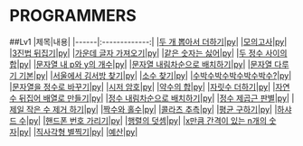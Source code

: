 PROGRAMMERS
=============
##Lv1
|제목|내용|
|------|:-------------:|
|[두 개 뽑아서 더하기](https://programmers.co.kr/learn/courses/30/lessons/68644)|[py](Programmers/level1/두개뽑아서더하기.py)|
|[모의고사](https://programmers.co.kr/learn/courses/30/lessons/42840)|[py](Programmers/level1/모의고사.py)|
|[3진법 뒤집기](https://programmers.co.kr/learn/courses/30/lessons/68935)|[py](Programmers/level1/3진법뒤집기.py)|
|[가운데 글자 가져오기](https://programmers.co.kr/learn/courses/30/lessons/12903)|[py](Programmers/level1/가운데글자가져오기.py)|
|[같은 숫자는 싫어](https://programmers.co.kr/learn/courses/30/lessons/12906)|[py](Programmers/level1/같은숫자는싫어.py)|
|[두 정수 사이의 합](https://programmers.co.kr/learn/courses/30/lessons/12912)|[py](Programmers/level1/두정수사이의합.py)|
|[문자열 내 p와 y의 개수](https://programmers.co.kr/learn/courses/30/lessons/12916)|[py](Programmers/level1/문자열내p와y의개수.py)|
|[문자열 내림차순으로 배치하기](https://programmers.co.kr/learn/courses/30/lessons/12917)|[py](Programmers/level1/문자열내림차순으로배치하기.py)|
|[문자열 다루기 기본](https://programmers.co.kr/learn/courses/30/lessons/12918)|[py](Programmers/level1/문자열다루기기본.py)|
|[서울에서 김서방 찾기](https://programmers.co.kr/learn/courses/30/lessons/12919)|[py](Programmers/level1/서울에서김서방찾기.py)|
|[소수 찾기](https://programmers.co.kr/learn/courses/30/lessons/12921)|[py](Programmers/level1/소수찾기.py)|
|[수박수박수박수박수박수?](https://programmers.co.kr/learn/courses/30/lessons/12922)|[py](Programmers/level1/수박수박수박수박수박수?.py)|
|[문자열을 정수로 바꾸기](https://programmers.co.kr/learn/courses/30/lessons/12925)|[py](Programmers/level1/문자열을정수로바꾸기.py)|
|[시저 암호](https://programmers.co.kr/learn/courses/30/lessons/12926)|[py](Programmers/level1/시저암호.py)|
|[약수의 합](https://programmers.co.kr/learn/courses/30/lessons/12928)|[py](Programmers/level1/약수의합.py)|
|[자릿수 더하기](https://programmers.co.kr/learn/courses/30/lessons/12931)|[py](Programmers/level1/자릿수더하기.py)|
|[자연수 뒤집어 배열로 만들기](https://programmers.co.kr/learn/courses/30/lessons/12932)|[py](Programmers/level1/자연수뒤집어배열로만들기.py)|
|[정수 내림차순으로 배치하기](https://programmers.co.kr/learn/courses/30/lessons/12933)|[py](Programmers/level1/정수내림차순으로배치하기.py)|
|[정수 제곱근 판별](https://programmers.co.kr/learn/courses/30/lessons/12934)|[py](Programmers/level1/정수제곱근판별.py)|
|[제일 작은 수 제거 하기](https://programmers.co.kr/learn/courses/30/lessons/12935)|[py](Programmers/level1/제일작은수제거하기.py)|
|[짝수와 홀수](https://programmers.co.kr/learn/courses/30/lessons/12937)|[py](Programmers/level1/짝수와홀수.py)|
|[콜라츠 추측](https://programmers.co.kr/learn/courses/30/lessons/12943)|[py](Programmers/level1/콜라츠추측.py)|
|[평균 구하기](https://programmers.co.kr/learn/courses/30/lessons/12944)|[py](Programmers/level1/평균구하기.py)|
|[하샤드 수](https://programmers.co.kr/learn/courses/30/lessons/12947)|[py](Programmers/level1/하샤드수.py)|
|[핸드폰 번호 가리기](https://programmers.co.kr/learn/courses/30/lessons/12948)|[py](Programmers/level1/핸드폰번호가리기.py)|
|[행렬의 덧셈](https://programmers.co.kr/learn/courses/30/lessons/12950)|[py](Programmers/level1/행렬의덧셈.py)|
|[x만큼 간격이 있는 n개의 숫자](https://programmers.co.kr/learn/courses/30/lessons/12954)|[py](Programmers/level1/x만큼간격이있는n개의숫자.py)|
|[직사각형 별찍기](https://programmers.co.kr/learn/courses/30/lessons/12969)|[py](Programmers/level1/직사각형별찍기.py)|
|[예산](https://programmers.co.kr/learn/courses/30/lessons/12982)|[py](Programmers/level1/예산.py)|


